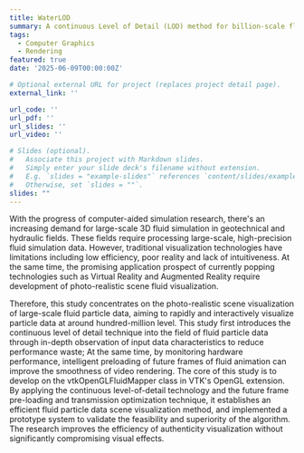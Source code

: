 ```yaml
---
title: WaterLOD
summary: A continuous Level of Detail (LOD) method for billion-scale fluid particle rendering. The bachelor thesis project at the Tsinghua University.
tags:
  - Computer Graphics
  - Rendering
featured: true
date: '2025-06-09T00:00:00Z'

# Optional external URL for project (replaces project detail page).
external_link: ''

url_code: ''
url_pdf: ''
url_slides: ''
url_video: ''

# Slides (optional).
#   Associate this project with Markdown slides.
#   Simply enter your slide deck's filename without extension.
#   E.g. `slides = "example-slides"` references `content/slides/example-slides.md`.
#   Otherwise, set `slides = ""`.
slides: ""
---
```

With the progress of computer-aided simulation research, there's an increasing demand for large-scale 3D fluid simulation in geotechnical and hydraulic fields. These fields require processing large-scale, high-precision fluid simulation data. However, traditional visualization technologies have limitations including low efficiency, poor reality and lack of intuitiveness. At the same time, the promising application prospect of currently popping technologies such as Virtual Reality and Augmented Reality require development of photo-realistic scene fluid visualization.

Therefore, this study concentrates on the photo-realistic scene visualization of large-scale fluid particle data, aiming to rapidly and interactively visualize particle data at around hundred-million level. This study first introduces the continuous level of detail technique into the field of fluid particle data through in-depth observation of input data characteristics to reduce performance waste; At the same time, by monitoring hardware performance, intelligent preloading of future frames of fluid animation can improve the smoothness of video rendering. The core of this study is to develop on the vtkOpenGLFluidMapper class in VTK's OpenGL extension. By applying the continuous level-of-detail technology and the future frame pre-loading and transmission optimization technique, it establishes an efficient fluid particle data scene visualization method, and implemented a prototype system to validate the feasibility and superiority of the algorithm. The research improves the efficiency of authenticity visualization without significantly compromising visual effects.
